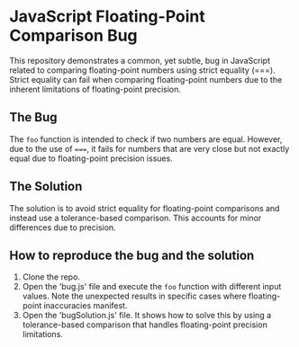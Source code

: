# JavaScript Floating-Point Comparison Bug

This repository demonstrates a common, yet subtle, bug in JavaScript related to comparing floating-point numbers using strict equality (===).  Strict equality can fail when comparing floating-point numbers due to the inherent limitations of floating-point precision.

## The Bug

The `foo` function is intended to check if two numbers are equal. However, due to the use of `===`, it fails for numbers that are very close but not exactly equal due to floating-point precision issues.

## The Solution

The solution is to avoid strict equality for floating-point comparisons and instead use a tolerance-based comparison. This accounts for minor differences due to precision.

## How to reproduce the bug and the solution

1. Clone the repo.
2. Open the 'bug.js' file and execute the `foo` function with different input values. Note the unexpected results in specific cases where floating-point inaccuracies manifest.
3. Open the 'bugSolution.js' file. It shows how to solve this by using a tolerance-based comparison that handles floating-point precision limitations. 